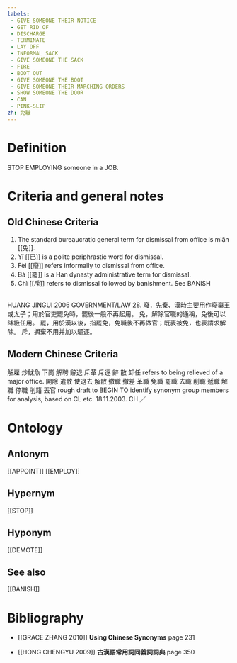 ```yaml
---
labels: 
 - GIVE SOMEONE THEIR NOTICE
 - GET RID OF
 - DISCHARGE
 - TERMINATE
 - LAY OFF
 - INFORMAL SACK
 - GIVE SOMEONE THE SACK
 - FIRE
 - BOOT OUT
 - GIVE SOMEONE THE BOOT
 - GIVE SOMEONE THEIR MARCHING ORDERS
 - SHOW SOMEONE THE DOOR
 - CAN
 - PINK-SLIP
zh: 免職
---
```


# Definition
STOP EMPLOYING someone in a JOB.
# Criteria and general notes
## Old Chinese Criteria
1. The standard bureaucratic general term for dismissal from office is miǎn [[免]].
2. Yǐ [[已]] is a polite periphrastic word for dismissal.
3. Fèi [[廢]] refers informally to dismissal from office.
4. Bà [[罷]] is a Han dynasty administrative term for dismissal.
5. Chì [[斥]] refers to dismissal followed by banishment. See BANISH
## 
HUANG JINGUI 2006
GOVERNMENT/LAW 28.
廢，先秦、漢時主要用作廢棄王或太子；用於官吏罷免時，罷後一般不再起用。
免，解除官職的通稱，免後可以降級任用。
罷，用於漢以後，指罷免，免職後不再做官；既表被免，也表請求解除。
斥，摒棄不用并加以驅逐。
## Modern Chinese Criteria
解雇
炒魷魚
下崗
解聘
辭退
斥革
斥逐
辭
散
卸任 refers to being relieved of a major office.
開除
遣散
使退去
解散
撤職
撤差
革職
免職
罷職
去職
削職
遞職
解職
停職
削籍
丟官
rough draft to BEGIN TO identify synonym group members for analysis, based on CL etc. 18.11.2003. CH ／
# Ontology

## Antonym
[[APPOINT]]
[[EMPLOY]]
## Hypernym
[[STOP]]
## Hyponym
[[DEMOTE]]
## See also
[[BANISH]]
# Bibliography
- [[GRACE ZHANG 2010]]
**Using Chinese Synonyms** page 231

- [[HONG CHENGYU 2009]]
**古漢語常用詞同義詞詞典** page 350
